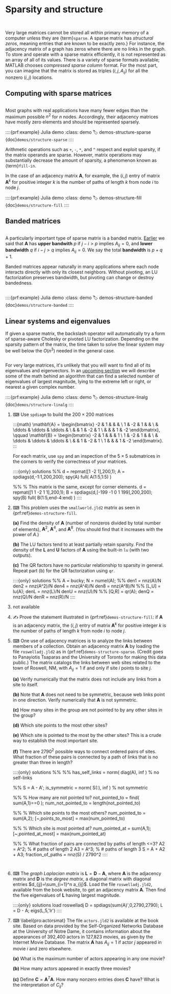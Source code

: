 # Sparsity and structure

```{index} matrix; sparse
``` 
```{index} sparse matrix
```

Very large matrices cannot be stored all within primary memory of a computer unless they are {term}`sparse`. A sparse matrix has *structural zeros*, meaning entries that are known to be exactly zero.} For instance, the adjacency matrix of a graph has zeros where there are no links in the graph. To store and operate with a sparse matrix efficiently, it is not represented as an array of all of its values. There is a variety of sparse formats available; MATLAB chooses *compressed sparse column* format. For the most part, you can imagine that the matrix is stored as triples $(i,j,A_{ij})$ for all the nonzero $(i,j)$ locations.

## Computing with sparse matrices

```{index} adjacency matrix
```

Most graphs with real applications have many fewer edges than the maximum possible $n^2$ for $n$ nodes. Accordingly, their adjacency matrices have mostly zero elements and should be represented sparsely. 

::::{prf:example} Julia demo
:class: demo
:label: demos-structure-sparse
{doc}`demos/structure-sparse`
::::

Arithmetic operations such as `+`, `-`, `*`, and `^` respect and exploit sparsity, if the matrix operands are sparse. However, matrix operations may substantially decrease the amount of sparsity, a phenomenon known as {term}`fill-in`.

In the case of an adjacency matrix $\mathbf{A}$, for example, the $(i,j)$ entry of matrix $\mathbf{A}^k$ for positive integer $k$ is the number of paths of length $k$ from node $i$ to node $j$.


::::{prf:example} Julia demo
:class: demo
:label: demos-structure-fill
{doc}`demos/structure-fill`
::::

## Banded matrices

```{index} matrix; banded
```

A particularly important type of sparse matrix is a banded matrix. [Earlier](../linsys/structure.md) we said that $\mathbf{A}$ has **upper bandwith** $p$ if $j-i > p$ implies $A_{ij}=0$, and **lower bandwidth** $q$ if $i-j > q$ implies $A_{ij}=0$. We say the total **bandwidth** is $p+q+1$. 

Banded matrices appear naturally in many applications where each node interacts directly with only its closest neighbors. Without pivoting, an LU factorization preserves bandwidth, but pivoting can change or destroy bandedness.

```{index} matrix; factorization
```

::::{prf:example} Julia demo
:class: demo
:label: demos-structure-banded
{doc}`demos/structure-banded`
::::

## Linear systems and eigenvalues

If given a sparse matrix, the backslash operator will automatically try a form of sparse-aware Cholesky or pivoted LU factorization. Depending on the sparsity pattern of the matrix, the time taken to solve the linear system may be well below the $O(n^3)$ needed in the general case.

```{index} eigenvalue decomposition
```

For very large matrices, it's unlikely that you will want to find all of its eigenvalues and eigenvectors. In an [upcoming section](subspace.md) we will describe some of the math behind an algorithm that can find a selected number of eigenvalues of largest magnitude, lying to the extreme left or right, or nearest a given complex number. 

::::{prf:example} Julia demo
:class: demo
:label: demos-structure-linalg
{doc}`demos/structure-linalg`
::::

1. ⌨ Use `spdiagm` to build the $200\times 200$ matrices
  
    :::{math}
    \mathbf{A} =
    \begin{bmatrix}
    -2 & 1 & & &  \\
    1 & -2 & 1 & &  \\
    & \ddots & \ddots & \ddots & \\
    & & 1 & -2 & 1 \\
    & & & 1 & -2
    \end{bmatrix}, \qquad
    \mathbf{B} =
    \begin{bmatrix}
    -2 & 1 & & & 1 \\
    1 & -2 & 1 & &  \\
    & \ddots & \ddots & \ddots & \\
    & & 1 & -2 & 1 \\
    1 & & & 1 & -2
    \end{bmatrix}.
    :::

    For each matrix, use `spy` and an inspection of the $5\times 5$ submatrices in the corners to verify the correctness of your matrices.

    ::::{only} solutions
    %%
    d = repmat([1 -2 1],200,1);
    A = spdiags(d,-1:1,200,200);
    spy(A)
    full( A(1:5,1:5) )

    %%
    % This matrix is the same, except for corner elements.
    d = repmat([1 1 -2 1 1],200,1);
    B = spdiags(d,[-199 -1 0 1 199],200,200);
    spy(B)
    full( B(1:5,end-4:end) )
    ::::

2. ⌨ This problem uses the `smallworld.jld2` matrix as seen in {prf:ref}`demos-structure-fill`. 
  
    **(a)** Find the density of $\mathbf{A}$ (number of nonzeros divided by total number of elements), $\mathbf{A}^2$, $\mathbf{A}^4$, and $\mathbf{A}^8$. (You should find that it increases with the power of $A$.)

    **(b)** The LU factors tend to at least partially retain sparsity. Find the density of the $\mathbf{L}$ and $\mathbf{U}$ factors of $\mathbf{A}$ using the built-in `lu` (with two outputs).

    **(c)** The QR factors have no particular relationship to sparsity in general. Repeat part (b) for the QR factorization using `qr`.

    ::::{only} solutions
    %%
    A = bucky;
    N = numel(A);
    %%
    den1 = nnz(A)/N
    den2 = nnz(A^2)/N
    den4 = nnz(A^4)/N
    den8 = nnz(A^8)/N
    %%
    [L,U] = lu(A);
    denL = nnz(L)/N
    denU = nnz(U)/N
    %%
    [Q,R] = qr(A);
    denQ = nnz(Q)/N
    denR = nnz(R)/N
    ::::

3. not available

4. ✍ Prove the statement illustrated in {prf:ref}`demos-structure-fill`: if $\mathbf{A}$ is an adjacency matrix, the $(i,j)$ entry of matrix $\mathbf{A}^k$ for positive integer $k$ is the number of paths of length $k$ from node $i$ to node $j$.

5. ⌨ One use of adjacency matrices is to analyze the links between members of a collection. Obtain an adjacency matrix $\mathbf{A}$ by loading the file `roswelladj.jld2` as in {prf:ref}`demos-structure-sparse`. (Credit goes to Panayiotis Tsaparas and the University of Toronto for making this data public.) The matrix catalogs the links between web sites related to the town of Roswell, NM, with $A_{ij}=1$ if and only if site $i$ points to site $j$.
  
    **(a)** Verify numerically that the matrix does not include any links from a site to itself.

    **(b)** Note that $\mathbf{A}$ does not need to be symmetric, because web links point in one direction. Verify numerically that $\mathbf{A}$ is not symmetric.

    **(c)** How many sites in the group are not pointed to by any other sites in the group?

    **(d)** Which site points to the most other sites?

    **(e)** Which site is pointed to the most by the other sites? This is a crude way to establish the most important site.

    **(f)** There are $2790^2$ possible ways to connect ordered pairs of sites. What fraction of these pairs is connected by a path of links that is no greater than three in length?

    ::::{only} solutions
    %%
    %%
    has_self_links = norm( diag(A), inf )   % no self-links

    %%
    S = A - A';
    is_symmetric = norm( S(:), inf )      % not symmetric

    %%
    % How many are not pointed to?
    not_pointed_to = find( sum(A,1)==0 );
    num_not_pointed_to = length(not_pointed_to)

    %%
    % Which site points to the most others?
    num_pointed_to = sum(A,2);
    [~,points_to_most] = max(num_pointed_to)

    %%
    % Which site is most pointed at?
    num_pointed_at = sum(A,1);
    [~,pointed_at_most] = max(num_pointed_at)

    %%
    % What fraction of pairs are connected by paths of length <=3?
    A2 = A^2;   % # paths of length 2
    A3 = A^3;   % # paths of length 3
    S = A + A2 + A3;
    fraction_of_paths = nnz(S) / 2790^2
    ::::

    ```{index} matrix; graph Laplacian
    ```
    ```{index} matrix; degree
    ```

6. ⌨ The *graph Laplacian matrix* is $\mathbf{L}=\mathbf{D}-\mathbf{A}$, where $\mathbf{A}$ is the adjacency matrix and $\mathbf{D}$ is the *degree matrix*, a diagonal matrix with diagonal entries $d_{jj}=\sum_{i=1}^n a_{ij}$. Load the file `roswelladj.jld2`, available from the book website, to get an adjacency matrix $\mathbf{A}$. Then find the five eigenvalues of $\mathbf{L}$ having largest magnitude.

    ::::{only} solutions
    load roswelladj
    D = spdiags(sum(A)',0,2790,2790);
    L = D - A;
    eigs(L,5,'lr')
    ::::

7. ⌨ \label{pro:actorsmat} The file `actors.jld2` is available at the book site.  Based on data provided by the Self-Organized Networks Database at the University of Notre Dame, it contains information about the appearances of 392,400 actors in 127,823 movies, as given by the Internet Movie Database. The matrix $\mathbf{A}$ has $A_{ij}=1$ if actor $j$ appeared in movie $i$ and zero elsewhere.

    **(a)** What is the maximum number of actors appearing in any one movie?

    **(b)** How many actors appeared in exactly three movies?

    **(c)** Define $\mathbf{C}=\mathbf{A}^T\mathbf{A}$. How many nonzero entries does $\mathbf{C}$ have? What is the interpretation of $C_{ij}$?


